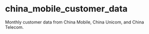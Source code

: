 # china_mobile_customer_data
Monthly customer data from China Mobile, China Unicom, and China Telecom.
